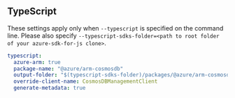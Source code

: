 ## TypeScript

These settings apply only when `--typescript` is specified on the command line.
Please also specify `--typescript-sdks-folder=<path to root folder of your azure-sdk-for-js clone>`.

``` yaml $(typescript)
typescript:
  azure-arm: true
  package-name: "@azure/arm-cosmosdb"
  output-folder: "$(typescript-sdks-folder)/packages/@azure/arm-cosmosdb"
  override-client-name: CosmosDBManagementClient
  generate-metadata: true
```
